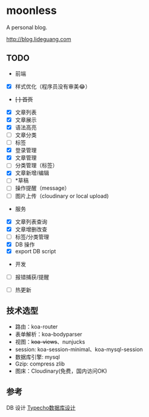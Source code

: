 # moonless
A personal blog.

http://blog.lideguang.com

## TODO
* 前端
- [x] 样式优化（程序员没有审美😂）
- <del>[ ] 首页</del>
- [x] 文章列表
- [x] 文章展示
- [x] 语法高亮
- [ ] 文章分类
- [ ] 标签
- [x] 登录管理
- [x] 文章管理
- [ ] 分类管理（标签）
- [x] 文章新增/编辑
- [ ] *草稿
- [ ] 操作提醒（message）
- [ ] 图片上传（cloudinary or local upload)

* 服务
- [x] 文章列表查询
- [x] 文章增删改查
- [ ] 标签/分类管理
- [x] DB 操作
- [x] export DB script

* 开发
- [ ] 报错捕获/提醒
- [ ] 热更新



## 技术选型

- 路由：koa-router
- 表单解析：koa-bodyparser
- 视图：<del>koa-views</del>、nunjucks
- session: koa-session-minimal、koa-mysql-session
- 数据库引擎: mysql
- Gzip: compress zlib
- 图床：Cloudinary(免费，国内访问OK)


## 参考
DB 设计 [Typecho数据库设计](http://docs.typecho.org/database)


